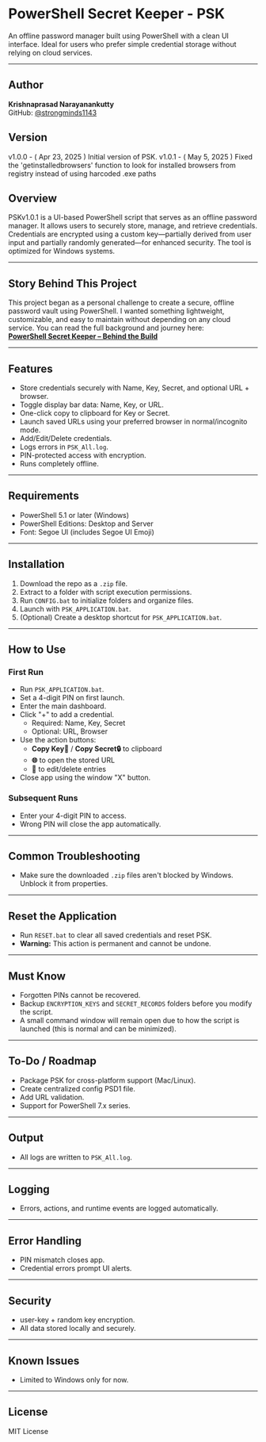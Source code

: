 # PowerShell Secret Keeper - PSK

An offline password manager built using PowerShell with a clean UI interface. Ideal for users who prefer simple credential storage without relying on cloud services.

---

## Author

**Krishnaprasad Narayanankutty**  
GitHub: [@strongminds1143](https://github.com/strongminds1143/)

## Version

v1.0.0 - ( Apr 23, 2025 ) Initial version of PSK. 
v1.0.1 - ( May 5, 2025 ) Fixed the 'getinstalledbrowsers' function to look for installed browsers from registry instead of using harcoded .exe paths

## Overview

PSKv1.0.1 is a UI-based PowerShell script that serves as an offline password manager. It allows users to securely store, manage, and retrieve credentials. Credentials are encrypted using a custom key—partially derived from user input and partially randomly generated—for enhanced security. The tool is optimized for Windows systems.

---

## Story Behind This Project

This project began as a personal challenge to create a secure, offline password vault using PowerShell. I wanted something lightweight, customizable, and easy to maintain without depending on any cloud service. You can read the full background and journey here:  
[**PowerShell Secret Keeper – Behind the Build**](https://powershellsecretkeeper.wordpress.com)

---

## Features

- Store credentials securely with Name, Key, Secret, and optional URL + browser.
- Toggle display bar data: Name, Key, or URL.
- One-click copy to clipboard for Key or Secret.
- Launch saved URLs using your preferred browser in normal/incognito mode.
- Add/Edit/Delete credentials.
- Logs errors in `PSK_All.log`.
- PIN-protected access with encryption.
- Runs completely offline.

---

## Requirements

- PowerShell 5.1 or later (Windows)
- PowerShell Editions: Desktop and Server
- Font: Segoe UI (includes Segoe UI Emoji)

---

## Installation

1. Download the repo as a `.zip` file.
2. Extract to a folder with script execution permissions.
3. Run `CONFIG.bat` to initialize folders and organize files.
4. Launch with `PSK_APPLICATION.bat`.
5. (Optional) Create a desktop shortcut for `PSK_APPLICATION.bat`.

---

## How to Use

### First Run

- Run `PSK_APPLICATION.bat`.
- Set a 4-digit PIN on first launch.
- Enter the main dashboard.
- Click "+" to add a credential.
  - Required: Name, Key, Secret
  - Optional: URL, Browser
- Use the action buttons:
  - **Copy Key🔑** / **Copy Secret🔒** to clipboard
  - **🌐** to open the stored URL
  - **🔧** to edit/delete entries
- Close app using the window "X" button.

### Subsequent Runs

- Enter your 4-digit PIN to access.
- Wrong PIN will close the app automatically.

---

## Common Troubleshooting

- Make sure the downloaded `.zip` files aren't blocked by Windows. Unblock it from properties.
  
---

## Reset the Application

- Run `RESET.bat` to clear all saved credentials and reset PSK.
- **Warning:** This action is permanent and cannot be undone.

---

## Must Know

- Forgotten PINs cannot be recovered.
- Backup `ENCRYPTION_KEYS` and `SECRET_RECORDS` folders before you modify the script.
- A small command window will remain open due to how the script is launched (this is normal and can be minimized).

---

## To-Do / Roadmap

- Package PSK for cross-platform support (Mac/Linux).
- Create centralized config PSD1 file.
- Add URL validation.
- Support for PowerShell 7.x series.


---

## Output

- All logs are written to `PSK_All.log`.

---

## Logging

- Errors, actions, and runtime events are logged automatically.

---

## Error Handling

- PIN mismatch closes app.
- Credential errors prompt UI alerts.

---

## Security

- user-key + random key encryption.
- All data stored locally and securely.

---

## Known Issues

- Limited to Windows only for now.

---

## License

MIT License

